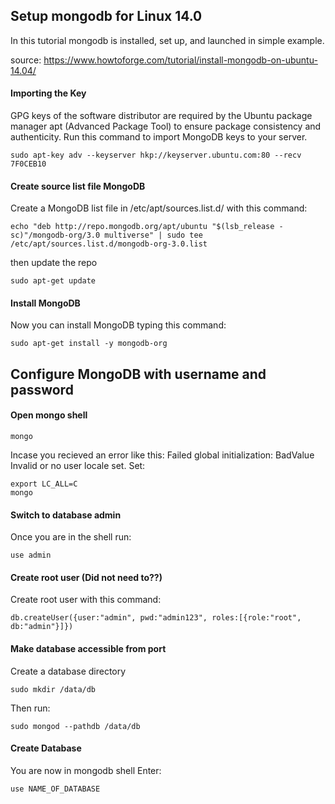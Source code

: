## Setup mongodb for Linux 14.0
In this tutorial mongodb is installed, set up, and launched in simple example.

source: <href> https://www.howtoforge.com/tutorial/install-mongodb-on-ubuntu-14.04/ </href>

#### Importing the Key
GPG keys of the software distributor are required by the Ubuntu package manager 
apt (Advanced Package Tool) to ensure package consistency and authenticity. 
Run this command to import MongoDB keys to your server.
```
sudo apt-key adv --keyserver hkp://keyserver.ubuntu.com:80 --recv 7F0CEB10
```
#### Create source list file MongoDB
Create a MongoDB list file in /etc/apt/sources.list.d/ with this command:

```
echo "deb http://repo.mongodb.org/apt/ubuntu "$(lsb_release -sc)"/mongodb-org/3.0 multiverse" | sudo tee /etc/apt/sources.list.d/mongodb-org-3.0.list
```
then update the repo
```
sudo apt-get update
```

#### Install MongoDB
Now you can install MongoDB typing this command:
```
sudo apt-get install -y mongodb-org
```

## Configure MongoDB with username and password

#### Open mongo shell
```
mongo
```
Incase you recieved an error like this: Failed global initialization: BadValue Invalid or no user locale set. Set:
```
export LC_ALL=C
mongo
```

#### Switch to database admin 
Once you are in the shell run:
```
use admin
```

#### Create root user (Did not need to??)
Create root user with this command:
```
db.createUser({user:"admin", pwd:"admin123", roles:[{role:"root", db:"admin"}]})
```

#### Make database accessible from port
Create a database directory
```
sudo mkdir /data/db
```
Then run:
```
sudo mongod --pathdb /data/db
```

#### Create Database
You are now in mongodb shell
Enter:
```
use NAME_OF_DATABASE
```











